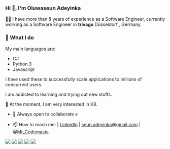 ### Hi 👋, I'm Oluwaseun Adeyinka
<!--
**codemasta/codemasta** is a ✨ _special_ ✨ repository because its `README.md` (this file) appears on your GitHub profile.


Here are some ideas to get you started:

- 🔭 I’m currently working on ...
- 🌱 I’m currently learning ...
- 👯 I’m looking to collaborate on ...
- 🤔 I’m looking for help with ...
- 💬 Ask me about ...
- 📫 How to reach me: ...
- 😄 Pronouns: ...
- ⚡ Fun fact: ...
-->
 👨‍💻  I have more than 8 years of experience as a Software Engineer, currently working as a Software Engineer in **trivago** Düsseldorf , Germany.  

### 💬 What I do

My main languages are: 
- C#
- Python 3
- Javascript 

I have used these to successfully scale applications to millions of concurrent users.

I am addicted to learning and trying out new stuffs. 

🌱 At the moment, I am very interested in K8.

- 👯 Always open to collaborate ✊


- 📫 How to reach me: | <a href="https://www.linkedin.com/in/adeyinkaoluwaseun/">LinkedIn</a> | <a href="mailto:seun.adeyinka@gmail.com">seun.adeyinka@gmail.com</a> | <a href="https://twitter.com/Mr_Codemasta">@Mr_Codemasta</a>
<p></p>

![](https://github-profile-summary-cards.vercel.app/api/cards/profile-details?username=codemasta&theme=github)
![](https://github-profile-summary-cards.vercel.app/api/cards/repos-per-language?username=codemasta&theme=github)
![](https://github-profile-summary-cards.vercel.app/api/cards/most-commit-language?username=codemasta&theme=github)
![](https://github-profile-summary-cards.vercel.app/api/cards/stats?username=codemasta&theme=github)
![](https://github-profile-summary-cards.vercel.app/api/cards/productive-time?username=codemasta&theme=github)

